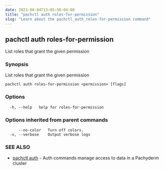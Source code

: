 ```yaml
---
date: 2023-08-04T13:05:50-04:00
title: "pachctl auth roles-for-permission"
slug: "Learn about the pachctl_auth_roles-for-permission command"
---
```


## pachctl auth roles-for-permission

List roles that grant the given permission

### Synopsis

List roles that grant the given permission

```
pachctl auth roles-for-permission <permission> [flags]
```

### Options

```
  -h, --help   help for roles-for-permission
```

### Options inherited from parent commands

```
      --no-color   Turn off colors.
  -v, --verbose    Output verbose logs
```

### SEE ALSO

* [pachctl auth](/commands/pachctl_auth/)	 - Auth commands manage access to data in a Pachyderm cluster

